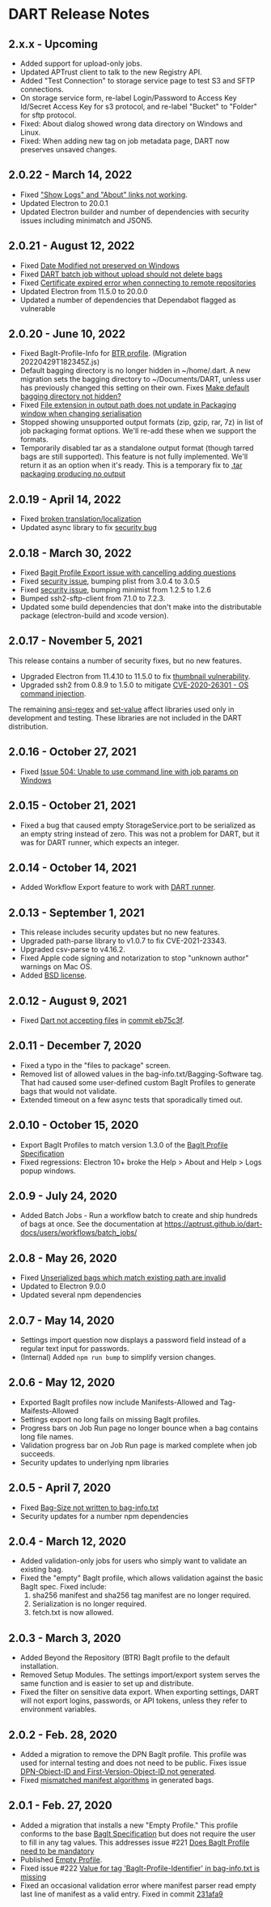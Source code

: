 # DART Release Notes

## 2.x.x - Upcoming

* Added support for upload-only jobs.
* Updated APTrust client to talk to the new Registry API.
* Added "Test Connection" to storage service page to test S3 and SFTP connections.
* On storage service form, re-label Login/Password to Access Key Id/Secret Access Key for s3 protocol, and re-label "Bucket" to "Folder" for sftp protocol.
* Fixed: About dialog showed wrong data directory on Windows and Linux.
* Fixed: When adding new tag on job metadata page, DART now preserves unsaved changes.

## 2.0.22 - March 14, 2022

* Fixed ["Show Logs" and "About" links not working](https://github.com/APTrust/dart/issues/534).
* Updated Electron to 20.0.1
* Updated Electron builder and number of dependencies with security issues including minimatch and JSON5.

## 2.0.21 - August 12, 2022

* Fixed [Date Modified not preserved on Windows](https://github.com/APTrust/dart/issues/530)
* Fixed [DART batch job without upload should not delete bags](https://github.com/APTrust/dart/issues/531)
* Fixed [Certificate expired error when connecting to remote repositories](https://github.com/APTrust/dart/issues/532)
* Updated Electron from 11.5.0 to 20.0.0
* Updated a number of dependencies that Dependabot flagged as vulnerable


## 2.0.20 - June 10, 2022

* Fixed BagIt-Profile-Info for [BTR profile](https://github.com/dpscollaborative/btr_bagit_profile/blob/master/btr-bagit-profile.json). (Migration 20220429T182345Z.js)
* Default bagging directory is no longer hidden in ~/home/.dart. A new migration sets the bagging directory to ~/Documents/DART, unless user has previously changed this setting on their own. Fixes [Make default bagging directory not hidden?](https://github.com/APTrust/dart/issues/520)
* Fixed [File extension in output path does not update in Packaging window when changing serialisation](https://github.com/APTrust/dart/issues/519)
* Stopped showing unsupported output formats (zip, gzip, rar, 7z) in list of job packaging format options. We'll re-add these when we support the formats.
* Temporarily disabled tar as a standalone output format (though tarred bags are still supported). This feature is not fully implemented. We'll return it as an option when it's ready. This is a temporary fix to [.tar packaging producing no output](https://github.com/APTrust/dart/issues/513)


## 2.0.19 - April 14, 2022

* Fixed [broken translation/localization](https://github.com/APTrust/dart/issues/516)
* Updated async library to fix [security bug](https://nvd.nist.gov/vuln/detail/CVE-2021-43138)

## 2.0.18 - March 30, 2022

* Fixed [Bagit Profile Export issue with cancelling adding questions](https://github.com/APTrust/dart/issues/514)
* Fixed [security issue](https://github.com/APTrust/dart/security/dependabot/8), bumping plist from 3.0.4 to 3.0.5
* Fixed [security issue](https://github.com/APTrust/dart/security/dependabot/5), bumping minimist from 1.2.5 to 1.2.6
* Bumped ssh2-sftp-client from 7.1.0 to 7.2.3.
* Updated some build dependencies that don't make into the distributable package (electron-build and xcode version).

## 2.0.17 - November 5, 2021

This release contains a number of security fixes, but no new features.

* Upgraded Electron from 11.4.10 to 11.5.0 to fix [thumbnail vulnerability](https://github.com/advisories/GHSA-mpjm-v997-c4h4).
* Upgraded ssh2 from 0.8.9 to 1.5.0 to mitigate [CVE-2020-26301 - OS command injection](https://github.com/advisories/GHSA-652h-xwhf-q4h6).

The remaining [ansi-regex](https://github.com/advisories/GHSA-93q8-gq69-wqmw)
and [set-value](https://github.com/advisories/GHSA-4jqc-8m5r-9rpr) affect
libraries used only in development and testing. These libraries are not
included in the DART distribution.

## 2.0.16 - October 27, 2021

* Fixed [Issue 504: Unable to use command line with job params on Windows](https://github.com/APTrust/dart/issues/504)

## 2.0.15 - October 21, 2021

* Fixed a bug that caused empty StorageService.port to be serialized
as an empty string instead of zero. This was not a problem for DART,
but it was for DART runner, which expects an integer.

## 2.0.14 - October 14, 2021

* Added Workflow Export feature to work with [DART runner](https://github.com/APTrust/dart-runner).

## 2.0.13 - September 1, 2021

* This release includes security updates but no new features.
* Upgraded path-parse library to v1.0.7 to fix CVE-2021-23343.
* Upgraded csv-parse to v4.16.2.
* Fixed Apple code signing and notarization to stop "unknown author" warnings on Mac OS.
* Added [BSD license](LICENSE).

## 2.0.12 - August 9, 2021

* Fixed [Dart not accepting files](https://github.com/APTrust/dart/issues/476) in [commit eb75c3f](https://github.com/APTrust/dart/commit/eb75c3f0c044f93ea56016a6b5c5f769a647729c).

## 2.0.11 - December 7, 2020

* Fixed a typo in the "files to package" screen.
* Removed list of allowed values in the bag-info.txt/Bagging-Software tag.
  That had caused some user-defined custom BagIt Profiles to generate bags
  that would not validate.
* Extended timeout on a few async tests that sporadically timed out.


## 2.0.10 - October 15, 2020

* Export BagIt Profiles to match version 1.3.0 of the [BagIt Profile Specification](https://bagit-profiles.github.io/bagit-profiles-specification/)
* Fixed regressions: Electron 10+ broke the Help > About and Help > Logs popup
  windows.

## 2.0.9 - July 24, 2020

* Added Batch Jobs - Run a workflow batch to create and ship hundreds of bags at once.
  See the documentation at <https://aptrust.github.io/dart-docs/users/workflows/batch_jobs/>

## 2.0.8 - May 26, 2020

* Fixed [Unserialized bags which match existing path are invalid](https://github.com/APTrust/dart/issues/280)
* Updated to Electron 9.0.0
* Updated several npm dependencies

## 2.0.7 - May 14, 2020

* Settings import question now displays a password field instead of a regular text input for passwords.
* (Internal) Added `npm run bump` to simplify version changes.

## 2.0.6 - May 12, 2020

* Exported BagIt profiles now include Manifests-Allowed and Tag-Maifests-Allowed
* Settings export no long fails on missing BagIt profiles.
* Progress bars on Job Run page no longer bounce when a bag contains long file names.
* Validation progress bar on Job Run page is marked complete when job succeeds.
* Security updates to underlying npm libraries

## 2.0.5 - April 7, 2020

* Fixed [Bag-Size not written to bag-info.txt](https://github.com/APTrust/dart/issues/247)
* Security updates for a number npm dependencies

## 2.0.4 - March 12, 2020

* Added validation-only jobs for users who simply want to validate an existing bag.
* Fixed the "empty" BagIt profile, which allows validation against the basic BagIt spec. Fixed include:
    1. sha256 manifest and sha256 tag manifest are no longer required.
    2. Serialization is no longer required.
    3. fetch.txt is now allowed.

## 2.0.3 - March 3, 2020

* Added Beyond the Repository (BTR) BagIt profile to the default installation.
* Removed Setup Modules. The settings import/export system serves the same function and is easier to set up and distribute.
* Fixed the filter on sensitive data export. When exporting settings, DART will not export logins, passwords, or API tokens, unless they refer to environment variables.

## 2.0.2 - Feb. 28, 2020

* Added a migration to remove the DPN BagIt profile. This profile was used for internal testing and does not need to be public. Fixes issue [DPN-Object-ID and First-Version-Object-ID not generated](https://github.com/APTrust/dart/issues/224).
* Fixed [mismatched manifest algorithms](https://github.com/APTrust/dart/issues/223) in generated bags.

## 2.0.1 - Feb. 27, 2020

* Added a migration that installs a new "Empty Profile." This profile conforms to the base [BagIt Specification](https://tools.ietf.org/html/rfc8493) but does not require the user to fill in any tag values. This addresses issue #221 [Does BagIt Profile need to be mandatory](https://github.com/APTrust/dart/issues/221)
* Published [Empty Profile](https://raw.githubusercontent.com/APTrust/dart/master/profiles/empty_profile.json).
* Fixed issue #222 [Value for tag 'BagIt-Profile-Identifier' in bag-info.txt is missing](https://github.com/APTrust/dart/issues/222)
* Fixed an occasional validation error where manifest parser read empty last line of manifest as a valid entry. Fixed in commit [231afa9](https://github.com/APTrust/dart/commit/231afa9c42e181a89a82001d495d1d66509124a3)
